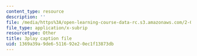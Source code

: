 ```yaml
---
content_type: resource
description: ''
file: /media/https%3A/open-learning-course-data-rc.s3.amazonaws.com/2-003sc-engineering-dynamics-fall-2011/1369a39a9de6511692e20ec1f13873db_YZ9y4zcfCPs.vtt
file_type: application/x-subrip
resourcetype: Other
title: 3play caption file
uid: 1369a39a-9de6-5116-92e2-0ec1f13873db
---
```

